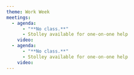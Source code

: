```yaml
---
theme: Work Week
meetings:
  - agenda:
      - "**No class.**"
      - Stolley available for one-on-one help
    video:
  - agenda:
      - "**No class.**"
      - Stolley available for one-on-one help
    video:
---
```

